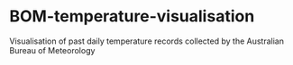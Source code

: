 # BOM-temperature-visualisation
Visualisation of past daily temperature records collected by the Australian Bureau of Meteorology
